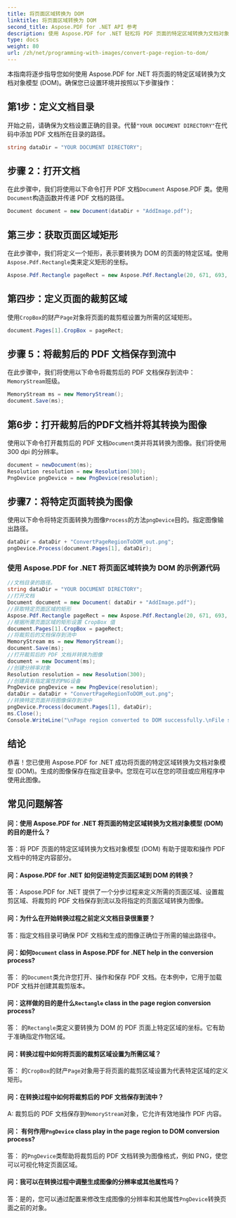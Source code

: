 ```yaml
---
title: 将页面区域转换为 DOM
linktitle: 将页面区域转换为 DOM
second_title: Aspose.PDF for .NET API 参考
description: 使用 Aspose.PDF for .NET 轻松将 PDF 页面的特定区域转换为文档对象模型 (DOM)。
type: docs
weight: 80
url: /zh/net/programming-with-images/convert-page-region-to-dom/
---
```

本指南将逐步指导您如何使用 Aspose.PDF for .NET 将页面的特定区域转换为文档对象模型 (DOM)。确保您已设置环境并按照以下步骤操作：

## 第1步：定义文档目录

开始之前，请确保为文档设置正确的目录。代替`"YOUR DOCUMENT DIRECTORY"`在代码中添加 PDF 文档所在目录的路径。

```csharp
string dataDir = "YOUR DOCUMENT DIRECTORY";
```

## 步骤 2：打开文档

在此步骤中，我们将使用以下命令打开 PDF 文档`Document` Aspose.PDF 类。使用`Document`构造函数并传递 PDF 文档的路径。

```csharp
Document document = new Document(dataDir + "AddImage.pdf");
```

## 第三步：获取页面区域矩形

在此步骤中，我们将定义一个矩形，表示要转换为 DOM 的页面的特定区域。使用`Aspose.Pdf.Rectangle`类来定义矩形的坐标。

```csharp
Aspose.Pdf.Rectangle pageRect = new Aspose.Pdf.Rectangle(20, 671, 693, 1125);
```

## 第四步：定义页面的裁剪区域

使用`CropBox`的财产`Page`对象将页面的裁剪框设置为所需的区域矩形。

```csharp
document.Pages[1].CropBox = pageRect;
```

## 步骤 5：将裁剪后的 PDF 文档保存到流中

在此步骤中，我们将使用以下命令将裁剪后的 PDF 文档保存到流中：`MemoryStream`班级。

```csharp
MemoryStream ms = new MemoryStream();
document.Save(ms);
```

## 第6步：打开裁剪后的PDF文档并将其转换为图像

使用以下命令打开裁剪后的 PDF 文档`Document`类并将其转换为图像。我们将使用 300 dpi 的分辨率。

```csharp
document = newDocument(ms);
Resolution resolution = new Resolution(300);
PngDevice pngDevice = new PngDevice(resolution);
```

## 步骤7：将特定页面转换为图像

使用以下命令将特定页面转换为图像`Process`的方法`pngDevice`目的。指定图像输出路径。

```csharp
dataDir = dataDir + "ConvertPageRegionToDOM_out.png";
pngDevice.Process(document.Pages[1], dataDir);
```

### 使用 Aspose.PDF for .NET 将页面区域转换为 DOM 的示例源代码 
```csharp
//文档目录的路径。
string dataDir = "YOUR DOCUMENT DIRECTORY";
//打开文档
Document document = new Document( dataDir + "AddImage.pdf");
//获取特定页面区域的矩形
Aspose.Pdf.Rectangle pageRect = new Aspose.Pdf.Rectangle(20, 671, 693, 1125);
//根据所需页面区域的矩形设置 CropBox 值
document.Pages[1].CropBox = pageRect;
//将裁剪后的文档保存到流中
MemoryStream ms = new MemoryStream();
document.Save(ms);
//打开裁剪后的 PDF 文档并转换为图像
document = new Document(ms);
//创建分辨率对象
Resolution resolution = new Resolution(300);
//创建具有指定属性的PNG设备
PngDevice pngDevice = new PngDevice(resolution);
dataDir = dataDir + "ConvertPageRegionToDOM_out.png";
//转换特定页面并将图像保存到流中
pngDevice.Process(document.Pages[1], dataDir);
ms.Close();
Console.WriteLine("\nPage region converted to DOM successfully.\nFile saved at " + dataDir); 
```

## 结论

恭喜！您已使用 Aspose.PDF for .NET 成功将页面的特定区域转换为文档对象模型 (DOM)。生成的图像保存在指定目录中。您现在可以在您的项目或应用程序中使用此图像。

## 常见问题解答

#### 问：使用 Aspose.PDF for .NET 将页面的特定区域转换为文档对象模型 (DOM) 的目的是什么？

答：将 PDF 页面的特定区域转换为文档对象模型 (DOM) 有助于提取和操作 PDF 文档中的特定内容部分。

#### 问：Aspose.PDF for .NET 如何促进特定页面区域到 DOM 的转换？

答：Aspose.PDF for .NET 提供了一个分步过程来定义所需的页面区域、设置裁剪区域、将裁剪的 PDF 文档保存到流以及将指定的页面区域转换为图像。

#### 问：为什么在开始转换过程之前定义文档目录很重要？

答：指定文档目录可确保 PDF 文档和生成的图像正确位于所需的输出路径中。

#### 问：如何`Document` class in Aspose.PDF for .NET help in the conversion process?

答： 的`Document`类允许您打开、操作和保存 PDF 文档。在本例中，它用于加载 PDF 文档并创建其裁剪版本。

#### 问：这样做的目的是什么`Rectangle` class in the page region conversion process?

答： 的`Rectangle`类定义要转换为 DOM 的 PDF 页面上特定区域的坐标。它有助于准确指定作物区域。

#### 问：转换过程中如何将页面的裁剪区域设置为所需区域？

答： 的`CropBox`的财产`Page`对象用于将页面的裁剪区域设置为代表特定区域的定义矩形。

#### 问：在转换过程中如何将裁剪后的 PDF 文档保存到流中？

 A: 裁剪后的 PDF 文档保存到`MemoryStream`对象，它允许有效地操作 PDF 内容。

#### 问： 有何作用`PngDevice` class play in the page region to DOM conversion process?

答： 的`PngDevice`类帮助将裁剪后的 PDF 文档转换为图像格式，例如 PNG，使您可以可视化特定页面区域。

#### 问：我可以在转换过程中调整生成图像的分辨率或其他属性吗？

答：是的，您可以通过配置来修改生成图像的分辨率和其他属性`PngDevice`转换页面之前的对象。